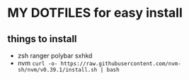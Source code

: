 # MY DOTFILES for easy install
## things to install 
* zsh ranger polybar sxhkd 
* nvm `curl -o- https://raw.githubusercontent.com/nvm-sh/nvm/v0.39.1/install.sh | bash`

